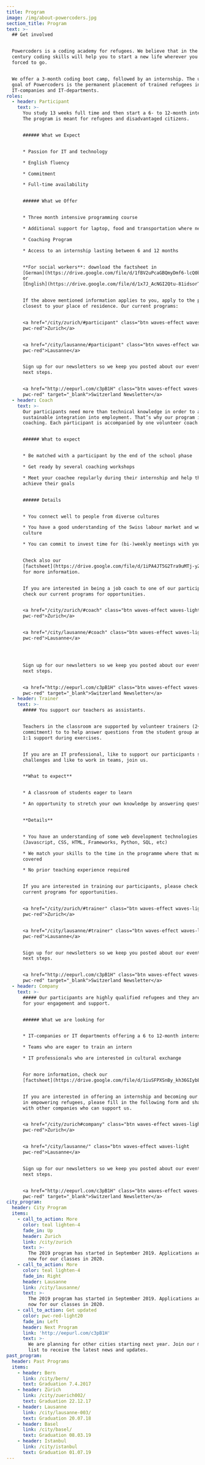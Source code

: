 ```yaml
---
title: Program
image: /img/about-powercoders.jpg
section_title: Program
text: >-
  ## Get involved


  Powercoders is a coding academy for refugees. We believe that in the 21st
  century coding skills will help you to start a new life wherever you are
  forced to go.


  We offer a 3-month coding boot camp, followed by an internship. The ultimate
  goal of Powercoders is the permanent placement of trained refugees in
  IT-companies and IT-departments.
roles:
  - header: Participant
    text: >-
      You study 13 weeks full time and then start a 6- to 12-month internship.
      The program is meant for refugees and disadvantaged citizens.


      ###### What we Expect


      * Passion for IT and technology

      * English fluency

      * Commitment

      * Full-time availability


      ###### What we Offer


      * Three month intensive programming course

      * Additional support for laptop, food and transportation where needed

      * Coaching Program

      * Access to an internship lasting between 6 and 12 months


      **For social workers**: download the factsheet in
      [German](https://drive.google.com/file/d/1fBV2uPcaGBQmyDmf6-lcQ0bLzjvjHQXf/view?usp=sharing)
      or
      [English](https://drive.google.com/file/d/1x7J_AcNGI2Qtu-81idsorT9GW-dyY1j0/view?usp=sharing)


      If the above mentioned information applies to you, apply to the program
      closest to your place of residence. Our current programs: 


      <a href="/city/zurich/#participant" class="btn waves-effect waves-light
      pwc-red">Zurich</a>


      <a href="/city/lausanne/#participant" class="btn waves-effect waves-light
      pwc-red">Lausanne</a>


      Sign up for our newsletters so we keep you posted about our events and
      next steps.


      <a href="http://eepurl.com/c3pB1H" class="btn waves-effect waves-light
      pwc-red" target="_blank">Switzerland Newsletter</a>
  - header: Coach
    text: >-
      Our participants need more than technical knowledge in order to achieve a
      sustainable integration into employment. That’s why our program includes
      coaching. Each participant is accompanied by one volunteer coach.


      ###### What to expect


      * Be matched with a participant by the end of the school phase

      * Get ready by several coaching workshops

      * Meet your coachee regularly during their internship and help them to
      achieve their goals


      ###### Details


      * You connect well to people from diverse cultures

      * You have a good understanding of the Swiss labour market and work
      culture

      * You can commit to invest time for (bi-)weekly meetings with your coachee


      Check also our
      [factsheet](https://drive.google.com/file/d/1iPA4JT5G2Tra9uMTj-yZvcF_OtN5Hs5O/view?usp=sharing)
      for more information.


      If you are interested in being a job coach to one of our participants,
      check our current programs for opportunities.


      <a href="/city/zurich/#coach" class="btn waves-effect waves-light
      pwc-red">Zurich</a>


      <a href="/city/lausanne/#coach" class="btn waves-effect waves-light
      pwc-red">Lausanne</a>




      Sign up for our newsletters so we keep you posted about our events and
      next steps.


      <a href="http://eepurl.com/c3pB1H" class="btn waves-effect waves-light
      pwc-red" target="_blank">Switzerland Newsletter</a>
  - header: Trainer
    text: >-
      ##### You support our teachers as assistants.


      Teachers in the classroom are supported by volunteer trainers (2+ half day
      commitment) to to help answer questions from the student group and provide
      1:1 support during exercises.


      If you are an IT professional, like to support our participants solving IT
      challenges and like to work in teams, join us.


      **What to expect**


      * A classroom of students eager to learn

      * An opportunity to stretch your own knowledge by answering questions


      **Details**


      * You have an understanding of some web development technologies
      (Javascript, CSS, HTML, Frameworks, Python, SQL, etc)

      * We match your skills to the time in the programme where that material is
      covered

      * No prior teaching experience required


      If you are interested in training our participants, please check our
      current programs for opportunities.


      <a href="/city/zurich/#trainer" class="btn waves-effect waves-light
      pwc-red">Zurich</a>


      <a href="/city/lausanne/#trainer" class="btn waves-effect waves-light
      pwc-red">Lausanne</a>


      Sign up for our newsletters so we keep you posted about our events and
      next steps.


      <a href="http://eepurl.com/c3pB1H" class="btn waves-effect waves-light
      pwc-red" target="_blank">Switzerland Newsletter</a>
  - header: Company
    text: >-
      ##### Our participants are highly qualified refugees and they are looking
      for your engagement and support.


      ###### What we are looking for


      * IT-companies or IT departments offering a 6 to 12-month internship

      * Teams who are eager to train an intern

      * IT professionals who are interested in cultural exchange


      For more information, check our
      [factsheet](https://drive.google.com/file/d/1iuSFPXSnBy_kh36GIybEHma35EgFyOK4/view). 


      If you are interested in offering an internship and becoming our partner
      in empowering refugees, please fill in the following form and share it
      with other companies who can support us.


      <a href="/city/zurich#company" class="btn waves-effect waves-light
      pwc-red">Zurich</a>


      <a href="/city/lausanne/" class="btn waves-effect waves-light
      pwc-red">Lausanne</a>


      Sign up for our newsletters so we keep you posted about our events and
      next steps.


      <a href="http://eepurl.com/c3pB1H" class="btn waves-effect waves-light
      pwc-red" target="_blank">Switzerland Newsletter</a>
city_program:
  header: City Program
  items:
    - call_to_action: More
      color: teal lighten-4
      fade_in: Up
      header: Zurich
      link: /city/zurich
      text: >-
        The 2019 program has started in September 2019. Applications are open
        now for our classes in 2020.
    - call_to_action: More
      color: teal lighten-4
      fade_in: Right
      header: Lausanne
      link: /city/lausanne/
      text: >-
        The 2019 program has started in September 2019. Applications are open
        now for our classes in 2020.
    - call_to_action: Get updated
      color: pwc-red-light20
      fade_in: Left
      header: Next Program
      link: 'http://eepurl.com/c3pB1H'
      text: >-
        We are planning for other cities starting next year. Join our mailing
        list to receive the latest news and updates.
past_program:
  header: Past Programs
  items:
    - header: Bern
      link: /city/bern/
      text: Graduation 7.4.2017
    - header: Zürich
      link: /city/zuerich002/
      text: Graduation 22.12.17
    - header: Lausanne
      link: /city/lausanne-003/
      text: Graduation 20.07.18
    - header: Basel
      link: /city/basel/
      text: Graduation 08.03.19
    - header: Istanbul
      link: /city/istanbul
      text: Graduation 01.07.19
---
```


